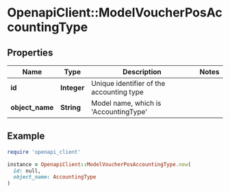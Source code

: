 # OpenapiClient::ModelVoucherPosAccountingType

## Properties

| Name | Type | Description | Notes |
| ---- | ---- | ----------- | ----- |
| **id** | **Integer** | Unique identifier of the accounting type |  |
| **object_name** | **String** | Model name, which is &#39;AccountingType&#39; |  |

## Example

```ruby
require 'openapi_client'

instance = OpenapiClient::ModelVoucherPosAccountingType.new(
  id: null,
  object_name: AccountingType
)
```

